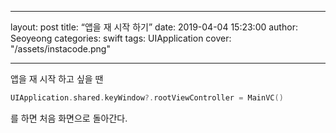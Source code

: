 - - - -
layout: post
title:  “앱을 재 시작 하기”
date:   2019-04-04 15:23:00
author: Seoyeong
categories: swift
tags:    UIApplication
cover:  "/assets/instacode.png"
- - - -

앱을 재 시작 하고 싶을 땐 

```swift
UIApplication.shared.keyWindow?.rootViewController = MainVC()
```

를 하면 처음 화면으로 돌아간다.
